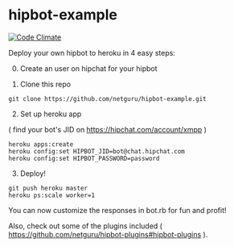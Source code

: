 # hipbot-example

[![Code Climate](https://codeclimate.com/github/netguru/hipbot-example.png)](https://codeclimate.com/github/netguru/hipbot-example)

Deploy your own hipbot to heroku in 4 easy steps:

0) Create an user on hipchat for your hipbot

1) Clone this repo

```
git clone https://github.com/netguru/hipbot-example.git
```

2) Set up heroku app

( find your bot's JID on https://hipchat.com/account/xmpp )

```
heroku apps:create
heroku config:set HIPBOT_JID=bot@chat.hipchat.com
heroku config:set HIPBOT_PASSWORD=password
```

3) Deploy!

```
git push heroku master
heroku ps:scale worker=1
```

You can now customize the responses in bot.rb for fun and profit!

Also, check out some of the plugins included ( https://github.com/netguru/hipbot-plugins#hipbot-plugins ).
